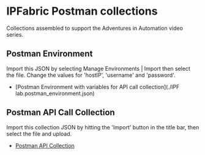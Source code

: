 # IPFabric Postman collections

Collections assembled to support the Adventures in Automation video series.

## Postman Environment

Import this JSON by selecting Manage Environments | Import then select the file.  Change the values for 'hostIP', 'username' and 'password'.

* [Postman Environment with variables for API call collection](./IPF lab.postman_environment.json)

## Postman API Call Collection

Import this collection JSON by hitting the 'Import' button in the title bar, then select the file and upload.

* [Postman API Collection](./IPFabric.postman_collection.json)